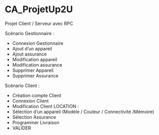 # CA_ProjetUp2U
Projet Client / Serveur avec RPC

Scénario Gestionnaire :
- Connexion Gestionnaire
- Ajout d’un appareil
- Ajout assurance
- Modification appareil
- Modification assurance
- Supprimer Appareil
- Supprimer Assurance



Scénario Client :
- Création compte Client
- Connexion Client
- Modification Client
	LOCATION :
- Sélection d’un appareil (Modèle / Couleur / Connectivité /Mémoire)
- Sélection Assurance
- Programmer Livraison
- VALIDER
